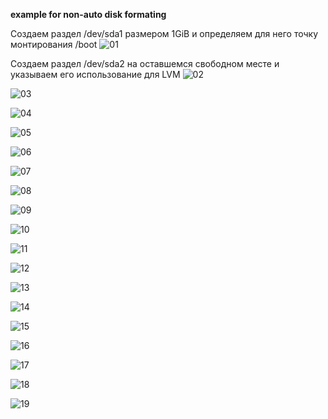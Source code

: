 **example for non-auto disk formating**

Создаем раздел /dev/sda1 размером 1GiB и определяем для него точку монтирования /boot
![01](https://user-images.githubusercontent.com/9638332/177166628-8204005e-98a0-40cc-9f19-54fbb85edf1f.jpg)

Создаем раздел /dev/sda2 на оставшемся свободном месте и указываем его использование для LVM
![02](https://user-images.githubusercontent.com/9638332/177167145-d2f0b428-6d5f-4b8b-97ad-4147c8c086c2.jpg)

![03](https://user-images.githubusercontent.com/9638332/177167522-737c313b-7bf5-4646-8b1b-882b769b3315.jpg)

![04](https://user-images.githubusercontent.com/9638332/177167528-68882a2c-9c32-4458-bf37-c0531a5e3be3.jpg)

![05](https://user-images.githubusercontent.com/9638332/177169238-2304d0fb-0510-4c61-9f64-8f0d9704cc47.jpg)

![06](https://user-images.githubusercontent.com/9638332/177169243-74639514-275e-4cf4-889d-b264cb92f852.jpg)

![07](https://user-images.githubusercontent.com/9638332/177169247-6a81d026-22f8-42c9-90d4-69f06c01b666.jpg)

![08](https://user-images.githubusercontent.com/9638332/177169248-14bb9cb4-0e60-4d36-99b9-b59eace68a04.jpg)

![09](https://user-images.githubusercontent.com/9638332/177169255-1a3fe328-4bfb-4550-8876-b974092a9924.jpg)

![10](https://user-images.githubusercontent.com/9638332/177169262-b5491da9-ed4b-4a36-9d0d-1bce766d250d.jpg)

![11](https://user-images.githubusercontent.com/9638332/177169265-c581ac7a-5fec-4f70-8e14-02f17bc9cbdf.jpg)

![12](https://user-images.githubusercontent.com/9638332/177169269-6b19c5fc-8de7-42f3-a2e4-fc5896956b06.jpg)

![13](https://user-images.githubusercontent.com/9638332/177169273-5835343e-7d31-47a7-9779-ba62500ae30c.jpg)

![14](https://user-images.githubusercontent.com/9638332/177169278-24acb6d6-d87b-4008-9691-20fa07a4965a.jpg)

![15](https://user-images.githubusercontent.com/9638332/177169283-24829836-0d61-4c50-b575-ca5edb25ca17.jpg)

![16](https://user-images.githubusercontent.com/9638332/177169289-edab3225-a733-41bd-9b5b-7c335bb8368b.jpg)

![17](https://user-images.githubusercontent.com/9638332/177169295-904adff5-be5a-4e86-a15b-8f5da6f78dd9.jpg)

![18](https://user-images.githubusercontent.com/9638332/177169298-a68fa493-b1ae-4aca-b3bb-222b147ecf37.jpg)

![19](https://user-images.githubusercontent.com/9638332/177169306-cecfe746-553b-426b-9ddb-846bdd33cb89.png)
